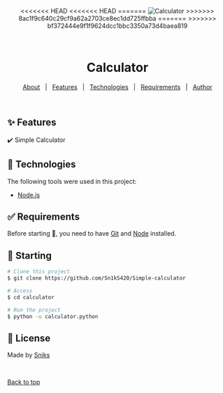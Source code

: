 <div align="center" id="top"> 
<<<<<<< HEAD
<<<<<<< HEAD
=======
  <img src="./.github/app.gif" alt="Calculator" />
>>>>>>> 8ac1f9c640c29cf9a62a2703ce8ec1dd725ffbba
=======
>>>>>>> bf372444e9f1f9624dcc1bbc3350a73d4baea819

  &#xa0;

  <!-- <a href="https://calculator.netlify.app">Demo</a> -->
</div>

<h1 align="center">Calculator</h1>

<!-- Status -->

<!-- <h4 align="center"> 
	🚧  Calculator 🚀 Under construction...  🚧
</h4> 

<hr> -->

<p align="center">
  <a href="#dart-about">About</a> &#xa0; | &#xa0; 
  <a href="#sparkles-features">Features</a> &#xa0; | &#xa0;
  <a href="#rocket-technologies">Technologies</a> &#xa0; | &#xa0;
  <a href="#white_check_mark-requirements">Requirements</a> &#xa0; | &#xa0;
  <a href="https://github.com/Sn1kS420" target="_blank">Author</a>
</p>

<br>

## :sparkles: Features ##

:heavy_check_mark: Simple Calculator

## :rocket: Technologies ##

The following tools were used in this project:

- [Node.js](https://nodejs.org/en/)

## :white_check_mark: Requirements ##

Before starting :checkered_flag:, you need to have [Git](https://git-scm.com) and [Node](https://nodejs.org/en/) installed.

## :checkered_flag: Starting ##

```bash
# Clone this project
$ git clone https://github.com/Sn1kS420/Simple-calculator

# Access
$ cd calculator

# Run the project
$ python -u calculator.python

```

## :memo: License ##

Made by <a href="https://github.com/Sn1kS420" target="_blank">Sniks</a>

&#xa0;

<a href="#top">Back to top</a>
